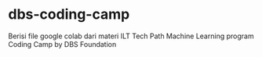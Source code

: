 # dbs-coding-camp

Berisi file google colab dari materi ILT Tech Path Machine Learning program Coding Camp by DBS Foundation
